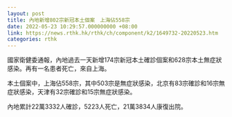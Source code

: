 ```yaml
---
layout: post
title: 內地新增802宗新冠本土個案　上海佔558宗
date: 2022-05-23 10:29:57.000000000 +08:00
link: https://news.rthk.hk/rthk/ch/component/k2/1649732-20220523.htm
categories: rthk
---
```


國家衛健委通報，內地過去一天新增174宗新冠本土確診個案和628宗本土無症狀感染。再有一名患者死亡，來自上海。

本土個案中，上海佔558宗，其中503宗是無症狀感染，北京有83宗確診和16宗無症狀感染，天津有32宗確診和15宗無症狀感染。

內地累計22萬3332人確診，5223人死亡，21萬3834人康復出院。

